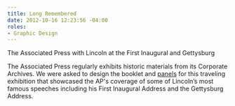 ```yaml
---
title: Long Remembered
date: 2012-10-16 12:23:56 -04:00
roles:
- Graphic Design
---
```


The Associated Press with Lincoln at the First Inaugural and Gettysburg

The Associated Press regularly exhibits historic materials from its Corporate Archiv</span>es. We were asked to design the booklet and <a href="http://thegraphicsoffice.com/portfolio/long-remembered-ap-lincoln/">panels</a> for this traveling exhibition that showcased the AP's coverage of some of Lincoln’s most famous speeches including his First Inaugural Address and the Gettysburg Address.
